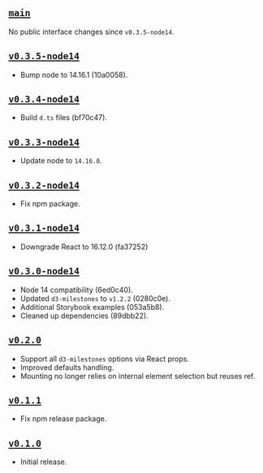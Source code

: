 ## [`main`](https://github.com/walterra/react-milestones-vis/tree/main)

No public interface changes since `v0.3.5-node14`.

## [`v0.3.5-node14`](https://github.com/walterra/react-milestones-vis/tree/v0.3.5-node14)

- Bump node to 14.16.1 (10a0058).

## [`v0.3.4-node14`](https://github.com/walterra/react-milestones-vis/tree/v0.3.4-node14)

- Build `d.ts` files (bf70c47).

## [`v0.3.3-node14`](https://github.com/walterra/react-milestones-vis/tree/v0.3.3-node14)

- Update node to `14.16.0`.

## [`v0.3.2-node14`](https://github.com/walterra/react-milestones-vis/tree/v0.3.2-node14)

- Fix npm package.

## [`v0.3.1-node14`](https://github.com/walterra/react-milestones-vis/tree/v0.3.1-node14)

- Downgrade React to 16.12.0 (fa37252)

## [`v0.3.0-node14`](https://github.com/walterra/react-milestones-vis/tree/v0.3.0-node14)

- Node 14 compatibility (6ed0c40).
- Updated `d3-milestones` to `v1.2.2` (0280c0e).
- Additional Storybook examples (053a5b8).
- Cleaned up dependencies (89dbb22).

## [`v0.2.0`](https://github.com/walterra/react-milestones-vis/tree/v0.2.0)

- Support all `d3-milestones` options via React props.
- Improved defaults handling.
- Mounting no longer relies on internal element selection but reuses ref.

## [`v0.1.1`](https://github.com/walterra/react-milestones-vis/tree/v0.1.1)

- Fix npm release package.

## [`v0.1.0`](https://github.com/walterra/react-milestones-vis/tree/v0.1.0)

- Initial release.
